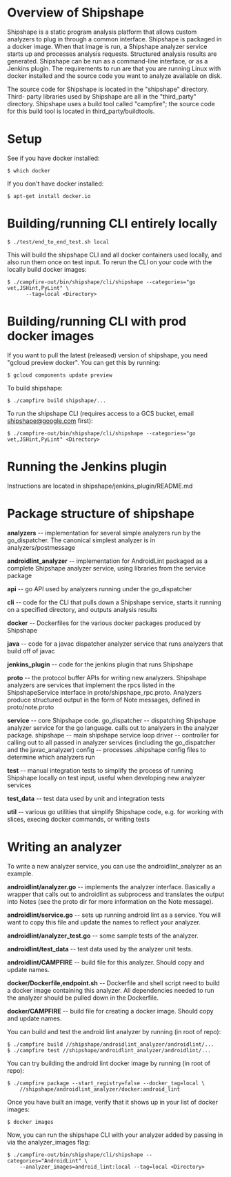 # Overview of Shipshape #

Shipshape is a static program analysis platform that allows custom analyzers to
plug in through a common interface. Shipshape is packaged in a docker image.
When that image is run, a Shipshape analyzer service starts up and processes
analysis requests. Structured analysis results are generated. Shipshape can be
run as a command-line interface, or as a Jenkins plugin. The requirements to run
are that you are running Linux with docker installed and the source code you want
to analyze available on disk.

The source code for Shipshape is located in the "shipshape" directory. Third-
party libraries used by Shipshape are all in the "third_party" directory.
Shipshape uses a build tool called "campfire"; the source code for this build
tool is located in third_party/buildtools.


# Setup #

See if you have docker installed:

`$ which docker`

If you don't have docker installed:

`$ apt-get install docker.io`


# Building/running CLI entirely locally #

`$ ./test/end_to_end_test.sh local`

This will build the shipshape CLI and all docker containers used locally, and
also run them once on test input. To rerun the CLI on your code with the locally
build docker images:

```
$ ./campfire-out/bin/shipshape/cli/shipshape --categories="go vet,JSHint,PyLint" \
      --tag=local <Directory>
```


# Building/running CLI with prod docker images #

If you want to pull the latest (released) version of shipshape, you need
"gcloud preview docker". You can get this by running:

`$ gcloud components update preview`

To build shipshape:

`$ ./campfire build shipshape/...`

To run the shipshape CLI (requires access to a GCS bucket, email shipshape@google.com first):

`$ ./campfire-out/bin/shipshape/cli/shipshape --categories="go vet,JSHint,PyLint" <Directory>`


# Running the Jenkins plugin #

Instructions are located in shipshape/jenkins_plugin/README.md


# Package structure of shipshape #

**analyzers** -- implementation for several simple analyzers run by the
  go_dispatcher. The canonical simplest analyzer is in analyzers/postmessage

**androidlint_analyzer** -- implementation for AndroidLint packaged as a complete
  Shipshape analyzer service, using libraries from the service package

**api** -- go API used by analyzers running under the go_dispatcher

**cli** -- code for the CLI that pulls down a Shipshape service, starts it running
  on a specified directory, and outputs analysis results

**docker** -- Dockerfiles for the various docker packages produced by Shipshape

**java** -- code for a javac dispatcher analyzer service that runs analyzers that
  build off of javac

**jenkins_plugin** -- code for the jenkins plugin that runs Shipshape

**proto** -- the protocol buffer APIs for writing new analyzers. Shipshape analyzers
  are services that implement the rpcs listed in the ShipshapeService interface
  in proto/shipshape_rpc.proto. Analyzers produce structured output in the form
  of Note messages, defined in proto/note.proto

**service** -- core Shipshape code.
  go_dispatcher -- dispatching Shipshape analyzer service for the go language.
    calls out to analyzers in the analyzer package.
  shipshape -- main shipshape service loop
  driver -- controller for calling out to all passed in analyzer services
    (including the go_dispatcher and the javac_analyzer)
  config -- processes .shipshape config files to determine which analyzers run

**test** -- manual integration tests to simplify the process of running Shipshape 
  locally on test input, useful when developing new analyzer services

**test_data** -- test data used by unit and integration tests

**util** -- various go utilities that simplify Shipshape code, e.g. for working with
  slices, execing docker commands, or writing tests


# Writing an analyzer #

To write a new analyzer service, you can use the androidlint_analyzer as an example.

**androidlint/analyzer.go** -- implements the analyzer interface. Basically a wrapper
  that calls out to androidlint as subprocess and translates the output into Notes
  (see the proto dir for more information on the Note message).

**androidlint/service.go** -- sets up running android lint as a service. You will want
  to copy this file and update the names to reflect your analyzer.

**androidlint/analyzer_test.go** -- some sample tests of the analyzer.

**androidlint/test_data** -- test data used by the analyzer unit tests.

**androidlint/CAMPFIRE** -- build file for this analyzer. Should copy and update names.

**docker/Dockerfile,endpoint.sh** -- Dockerfile and shell script need to build a docker
  image containing this analyzer. All dependencies needed to run the analyzer should
  be pulled down in the Dockerfile.

**docker/CAMPFIRE** -- build file for creating a docker image. Should copy and update names.

You can build and test the android lint analyzer by running (in root of repo):
```
$ ./campfire build //shipshape/androidlint_analyzer/androidlint/...
$ ./campfire test //shipshape/androidlint_analyzer/androidlint/...
```

You can try building the android lint docker image by running (in root of repo):

```
$ ./campfire package --start_registry=false --docker_tag=local \
    //shipshape/androidlint_analyzer/docker:android_lint
```

Once you have built an image, verify that it shows up in your list of docker images:

`$ docker images`

Now, you can run the shipshape CLI with your analyzer added by passing in via the analyzer_images flag:

```
$ ./campfire-out/bin/shipshape/cli/shipshape --categories="AndroidLint" \
    --analyzer_images=android_lint:local --tag=local <Directory>
```
